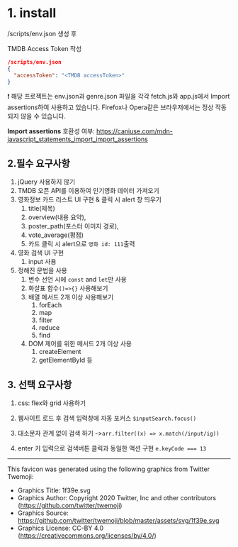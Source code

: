 # 1. install



/scripts/env.json 생성 후 

TMDB Access Token 작성

```json
/scripts/env.json
{
  "accessToken": "<TMDB accessToken>"
}
```

❗ 해당 프로젝트는 env.json과 genre.json 파일을 각각 fetch.js와 app.js에서 Import assertions하여 사용하고 있습니다. Firefox나 Opera같은 브라우저에서는 정상 작동되지 않을 수 있습니다. 

**Import assertions** 호환성 여부: https://caniuse.com/mdn-javascript_statements_import_import_assertions

## 2.필수 요구사항

1. jQuery 사용하지 않기
2. TMDB 오픈 API를 이용하여 인기영화 데이터 가져오기
3. 영화정보 카드 리스트 UI 구현 & 클릭 시 alert 창 띄우기
   1. title(제목)
   2. overview(내용 요약),
   3. poster_path(포스터 이미지 경로),
   4. vote_average(평점)
   5. 카드 클릭 시  alert으로 `영화 id: 111`출력
4. 영화 검색 UI 구현
   1. input 사용
5. 정해진 문법을 사용
   1. 변수 선언 시에 `const` and `let`만 사용
   2. 화살표 함수`()=>{}` 사용해보기
   3. 배열 메서드 2개 이상 사용해보기
      1. forEach
      2. map
      3. filter
      4. reduce
      5. find
   4. DOM 제어를 위한 메서드 2개 이상 사용
      1. createElement
      2. getElementById 등

## 3. 선택 요구사항

1. css: flex와 grid 사용하기

2. 웹사이트 로드 후 검색 입력창에 자동 포커스 `$inputSearch.focus()`

3. 대소문자 관계 없이 검색 하기 ->`arr.filter((x) => x.match(/input/ig))`

4. enter 키 입력으로 검색버튼 클릭과 동일한 액션 구현 `e.keyCode === 13`




------

This favicon was generated using the following graphics from Twitter Twemoji:
- Graphics Title: 1f39e.svg
- Graphics Author: Copyright 2020 Twitter, Inc and other contributors (https://github.com/twitter/twemoji)
- Graphics Source: https://github.com/twitter/twemoji/blob/master/assets/svg/1f39e.svg
- Graphics License: CC-BY 4.0 (https://creativecommons.org/licenses/by/4.0/)
